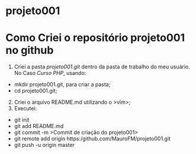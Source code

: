 # projeto001
# Como Criei o repositório projeto001 no github
1. Criei a pasta *projeto001.git* dentro da pasta de trabalho do meu usuário. No Caso _Curso PHP_, usando:
* mkdir projeto001.git, para criar a pasta;
* cd projeto001.git;
2. Criei o arquivo README.md utilizando o >vim>;
3. Executei:
* git init
* git add README.md
* git commit -m >Commit de criação do projeto001>
* git remote add origin https:/github.com/MauroFM/projeto001.git
* git push -u origin master
